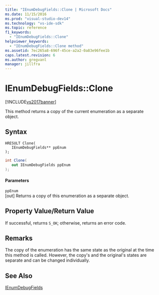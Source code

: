 ```yaml
---
title: "IEnumDebugFields::Clone | Microsoft Docs"
ms.date: 11/15/2016
ms.prod: "visual-studio-dev14"
ms.technology: "vs-ide-sdk"
ms.topic: reference
f1_keywords: 
  - "IEnumDebugFields::Clone"
helpviewer_keywords: 
  - "IEnumDebugFields::Clone method"
ms.assetid: 7ec265a8-696f-45ce-a2a2-0a83e96fee1b
caps.latest.revision: 6
ms.author: gregvanl
manager: jillfra
---
```

# IEnumDebugFields::Clone
[!INCLUDE[vs2017banner](../../../includes/vs2017banner.md)]

This method returns a copy of the current enumeration as a separate object.  
  
## Syntax  
  
```cpp#  
HRESULT Clone(  
   IEnumDebugFields** ppEnum  
);  
```  
  
```csharp  
int Clone(  
   out IEnumDebugFields ppEnum  
);  
```  
  
#### Parameters  
 `ppEnum`  
 [out] Returns a copy of this enumeration as a separate object.  
  
## Property Value/Return Value  
 If successful, returns `S_OK`; otherwise, returns an error code.  
  
## Remarks  
 The copy of the enumeration has the same state as the original at the time this method is called. However, the copy's and the original's states are separate and can be changed individually.  
  
## See Also  
 [IEnumDebugFields](../../../extensibility/debugger/reference/ienumdebugfields.md)
